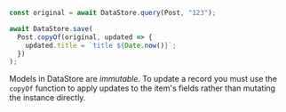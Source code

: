 ```js
const original = await DataStore.query(Post, "123");

await DataStore.save(
  Post.copyOf(original, updated => {
    updated.title = `title ${Date.now()}`;
  })
);
```

<amplify-callout>

Models in DataStore are *immutable*. To update a record you must use the `copyOf` function to apply updates to the item's fields rather than mutating the instance directly.

</amplify-callout>
